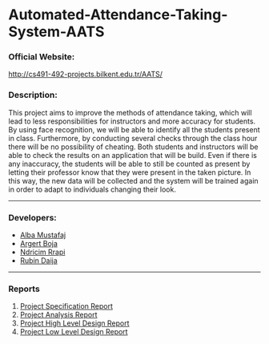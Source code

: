 # Automated-Attendance-Taking-System-AATS

### Official Website:
http://cs491-492-projects.bilkent.edu.tr/AATS/

### Description:
<p>This project aims to improve the methods of attendance taking, which will lead to less  responsibilities  for  instructors  and  more  accuracy  for  students.  By  using  face recognition, we will be able to identify all the students present in class. Furthermore, by  conducting  several  checks  through  the  class  hour  there  will  be  no  possibility  of cheating.  Both  students  and  instructors  will  be  able  to  check  the  results  on  an application that will be build. Even if there is any inaccuracy, the students will be able 
to still be counted as present by letting their professor know that they were present in the taken picture. In this way, the new data will be collected and the system will be trained again in order to adapt to individuals changing their look. 
</p>
<hr />

### Developers:
<ul>
<li><a href="https://github.com/AlbaMustafaj">Alba Mustafaj</a></li>
<li><a href="https://github.com/argertboja">Argert Boja</a></li>
<li><a href="https://github.com/ndricimrr">Ndricim Rrapi</a></li>
<li><a href="https://github.com/RubinDaija">Rubin Daija</a></li>
</ul>
<hr /> 

### Reports
<ol>
<li> <a href="https://github.com/argertboja/Automated-Attendance-Taking-System-AATS/blob/master/Reports/01_Project_Specification_Report.pdf"> Project Specification Report </a> </li>
<li> <a href="https://github.com/argertboja/Automated-Attendance-Taking-System-AATS/blob/master/Reports/02_Project_Analysis_Report.pdf"> Project Analysis Report </a> </li>
<li> <a href="https://github.com/argertboja/Automated-Attendance-Taking-System-AATS/blob/master/Reports/03_High_Level_Design_Report.pdf"> Project High Level Design Report </a> </li>
<li> <a href="https://github.com/argertboja/Automated-Attendance-Taking-System-AATS/blob/master/Reports/04_Low_Level_Design_Report.pdf"> Project Low Level Design Report </a> </li>
</ol>
